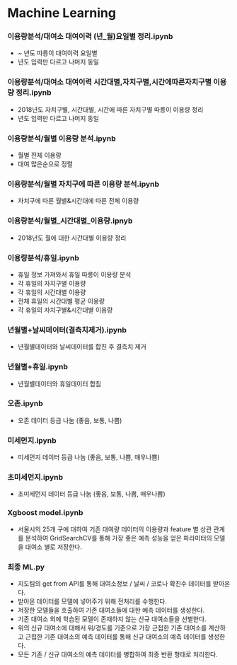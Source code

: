 # Machine Learning
### 이용량분석/대여소 대여이력 (년_월)요일별 정리.ipynb
 - ~ 년도 따릉이 대여이력 요일별
 - 년도 입력만 다르고 나머지 동일

### 이용량분석/대여소 대여이력 시간대별,자치구별,시간에따른자치구별 이용량 정리.ipynb
 - 2018년도 자치구별, 시간대별, 시간에 따른 자치구별 따릉이 이용량 정리
 - 년도 입력만 다르고 나머지 동일

### 이용량분석/월별 이용량 분석.ipynb
 - 월별 전체 이용량
 - 대여 많은순으로 정렬

### 이용량분석/월별 자치구에 따른 이용량 분석.ipynb
 - 자치구에 따른 월별&시간대에 따른 전체 이용량

### 이용량분석/월별_시간대별_이용량.ipnyb
 - 2018년도 월에 대한 시간대별 이용량 정리


### 이용량분석/휴일.ipynb
 - 휴일 정보 가져와서 휴일 따릉이 이용량 분석
 - 각 휴일의 자치구별 이용량
 - 각 휴일의 시간대별 이용량
 - 전체 휴일의 시간대별 평균 이용량
 - 각 휴일의 자치구별&시간대별 이용량

### 년월별+날씨데이터(결측치제거).ipynb
 - 년월별데이터와 날씨데이터를 합친 후 결측치 제거

### 년월별+휴일.ipynb
 - 년월별데이터와 휴일데이터 합침

### 오존.ipynb
 - 오존 데이터 등급 나눔 (좋음, 보통, 나쁨)

### 미세먼지.ipynb
 - 미세먼지 데이터 등급 나눔 (좋음, 보통, 나쁨, 매우나쁨)

### 초미세먼지.ipynb
 - 초미세먼지 데이터 등급 나눔 (좋음, 보통, 나쁨, 매우나쁨)

### Xgboost model.ipynb
 - 서울시의 25개 구에 대하여 기존 대여량 데이터의 이용량과 feature 별 상관 관계를 분석하여 
   GridSearchCV를 통해 가장 좋은 예측 성능을 얻은 파라미터의 모델을 대여소 별로 저장한다.

### 최종 ML.py
 - 지도팀의 get from API를 통해 대여소정보 / 날씨 / 코로나 확진수 데이터를 받아온다.
 - 받아온 데이터를 모델에 넣어주기 위해 전처리를 수행한다.
 - 저장한 모델들을 호출하여 기존 대여소들에 대한 예측 데이터를 생성한다.
 - 기존 대여소 외에 학습된 모델이 존재하지 않는 신규 대여소들을 선별한다.
 - 위의 신규 대여소에 대해서 위/경도를 기준으로 가장 근접한 기존 대여소를 계산하고 
   근접한 기존 대여소의 예측 데이터를 통해 신규 대여소의 예측 데이터를 생성한다.
 - 모든 기존 / 신규 대여소의 예측 데이터를 병합하여 최종 반환 형태로 처리한다.  
